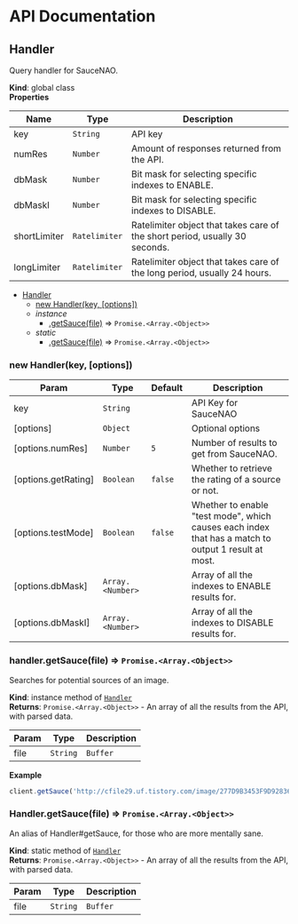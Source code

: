 # API Documentation

<a name="Handler"></a>

## Handler
Query handler for SauceNAO.

**Kind**: global class  
**Properties**

| Name | Type | Description |
| --- | --- | --- |
| key | <code>String</code> | API key |
| numRes | <code>Number</code> | Amount of responses returned from the API. |
| dbMask | <code>Number</code> | Bit mask for selecting specific indexes to ENABLE. |
| dbMaskI | <code>Number</code> | Bit mask for selecting specific indexes to DISABLE. |
| shortLimiter | <code>Ratelimiter</code> | Ratelimiter object that takes care of the short period, usually 30 seconds. |
| longLimiter | <code>Ratelimiter</code> | Ratelimiter object that takes care of the long period, usually 24 hours. |


* [Handler](#Handler)
    * [new Handler(key, [options])](#new_Handler_new)
    * _instance_
        * [.getSauce(file)](#Handler+getSauce) ⇒ <code>Promise.&lt;Array.&lt;Object&gt;&gt;</code>
    * _static_
        * [.getSauce(file)](#Handler.getSauce) ⇒ <code>Promise.&lt;Array.&lt;Object&gt;&gt;</code>

<a name="new_Handler_new"></a>

### new Handler(key, [options])

| Param | Type | Default | Description |
| --- | --- | --- | --- |
| key | <code>String</code> |  | API Key for SauceNAO |
| [options] | <code>Object</code> |  | Optional options |
| [options.numRes] | <code>Number</code> | <code>5</code> | Number of results to get from SauceNAO. |
| [options.getRating] | <code>Boolean</code> | <code>false</code> | Whether to retrieve the rating of a source or not. |
| [options.testMode] | <code>Boolean</code> | <code>false</code> | Whether to enable "test mode", which causes each index that has a match to output 1 result at most. |
| [options.dbMask] | <code>Array.&lt;Number&gt;</code> |  | Array of all the indexes to ENABLE results for. |
| [options.dbMaskI] | <code>Array.&lt;Number&gt;</code> |  | Array of all the indexes to DISABLE results for. |

<a name="Handler+getSauce"></a>

### handler.getSauce(file) ⇒ <code>Promise.&lt;Array.&lt;Object&gt;&gt;</code>
Searches for potential sources of an image.

**Kind**: instance method of [<code>Handler</code>](#Handler)  
**Returns**: <code>Promise.&lt;Array.&lt;Object&gt;&gt;</code> - An array of all the results from the API, with parsed data.  

| Param | Type | Description |
| --- | --- | --- |
| file | <code>String</code> | <code>Buffer</code> | Either a file or URL or a file buffer that you want to find the source of. |

**Example**  
```js
client.getSauce('http://cfile29.uf.tistory.com/image/277D9B3453F9D9283659F4').then(console.log);
```
<a name="Handler.getSauce"></a>

### Handler.getSauce(file) ⇒ <code>Promise.&lt;Array.&lt;Object&gt;&gt;</code>
An alias of Handler#getSauce, for those who are more mentally sane.

**Kind**: static method of [<code>Handler</code>](#Handler)  
**Returns**: <code>Promise.&lt;Array.&lt;Object&gt;&gt;</code> - An array of all the results from the API, with parsed data.  

| Param | Type | Description |
| --- | --- | --- |
| file | <code>String</code> | <code>Buffer</code> | Either a file or URL or a file buffer that you want to find the source of. |

